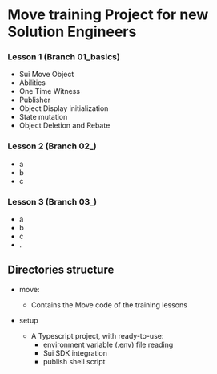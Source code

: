 # Move training Project for new Solution Engineers


### Lesson 1 (Branch 01_basics)

 - Sui Move Object
 - Abilities
 - One Time Witness
 - Publisher
 - Object Display initialization
 - State mutation
 - Object Deletion and Rebate


### Lesson 2 (Branch 02_)
  - a
  - b
  - c

### Lesson 3 (Branch 03_)
- a
- b
- c
- .



## Directories structure

- move:

  - Contains the Move code of the training lessons


- setup
  - A Typescript project, with ready-to-use:
    - environment variable (.env) file reading
    - Sui SDK integration
    - publish shell script
